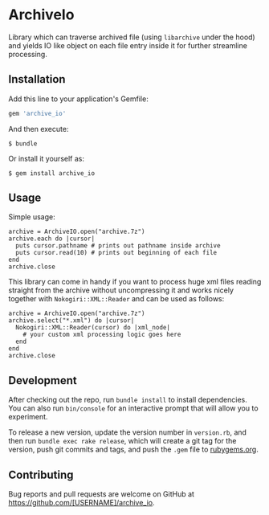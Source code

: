 # ArchiveIo

Library which can traverse archived file (using `libarchive` under the hood) and yields IO like object on each file entry inside it for further streamline processing.

## Installation

Add this line to your application's Gemfile:

```ruby
gem 'archive_io'
```

And then execute:

    $ bundle

Or install it yourself as:

    $ gem install archive_io

## Usage

Simple usage:

    archive = ArchiveIO.open("archive.7z")
    archive.each do |cursor|
      puts cursor.pathname # prints out pathname inside archive
      puts cursor.read(10) # prints out beginning of each file
    end
    archive.close

This library can come in handy if you want to process huge xml files reading straight from the archive without uncompressing it and works nicely together with `Nokogiri::XML::Reader` and can be used as follows:

    archive = ArchiveIO.open("archive.7z")
    archive.select("*.xml") do |cursor|
      Nokogiri::XML::Reader(cursor) do |xml_node|
        # your custom xml processing logic goes here
      end
    end
    archive.close


## Development

After checking out the repo, run `bundle install` to install dependencies. You can also run `bin/console` for an interactive prompt that will allow you to experiment.

To release a new version, update the version number in `version.rb`, and then run `bundle exec rake release`, which will create a git tag for the version, push git commits and tags, and push the `.gem` file to [rubygems.org](https://rubygems.org).

## Contributing

Bug reports and pull requests are welcome on GitHub at https://github.com/[USERNAME]/archive_io.

